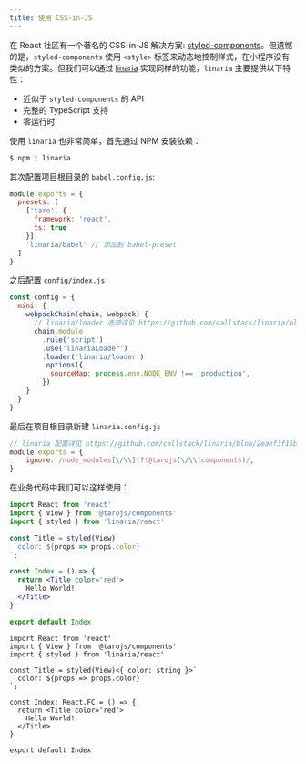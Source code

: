 ```yaml
---
title: 使用 CSS-in-JS
---
```


在 React 社区有一个著名的 CSS-in-JS 解决方案: [styled-components](https://github.com/styled-components/styled-components)。但遗憾的是，`styled-components` 使用 `<style>` 标签来动态地控制样式，在小程序没有类似的方案。但我们可以通过 [linaria](https://github.com/callstack/linaria) 实现同样的功能，`linaria` 主要提供以下特性：

* 近似于 `styled-components` 的 API
* 完整的 TypeScript 支持
* 零运行时

使用 `linaria` 也非常简单，首先通过 NPM 安装依赖：

```bash
$ npm i linaria
```

其次配置项目根目录的 `babel.config.js`:

```js
module.exports = {
  presets: [
    ['taro', {
      framework: 'react',
      ts: true
    }],
    'linaria/babel' // 添加到 babel-preset
  ]
}
```

之后配置 `config/index.js`

```js
const config = {
  mini: {
    webpackChain(chain, webpack) {
      // linaria/loader 选项详见 https://github.com/callstack/linaria/blob/master/docs/BUNDLERS_INTEGRATION.md#webpack
      chain.module
        .rule('script')
        .use('linariaLoader')
        .loader('linaria/loader')
        .options({
          sourceMap: process.env.NODE_ENV !== 'production',
        })
    }
  }
}
```

最后在项目根目录新建 `linaria.config.js`

```js
// linaria 配置详见 https://github.com/callstack/linaria/blob/2eaef3f15b/docs/CONFIGURATION.md#options
module.exports = {
    ignore: /node_modules[\/\\](?!@tarojs[\/\\]components)/,
}
```

在业务代码中我们可以这样使用：

<!--DOCUSAURUS_CODE_TABS-->

<!--JavaScript-->

```jsx
import React from 'react'
import { View } from '@tarojs/components'
import { styled } from 'linaria/react'

const Title = styled(View)`
  color: ${props => props.color}
`;

const Index = () => {
  return <Title color='red'>
    Hello World!
  </Title>
}

export default Index
```
<!--TypeScript-->

```tsx
import React from 'react'
import { View } from '@tarojs/components'
import { styled } from 'linaria/react'

const Title = styled(View)<{ color: string }>`
  color: ${props => props.color}
`;

const Index: React.FC = () => {
  return <Title color='red'>
    Hello World!
  </Title>
}

export default Index
```

<!--END_DOCUSAURUS_CODE_TABS-->
